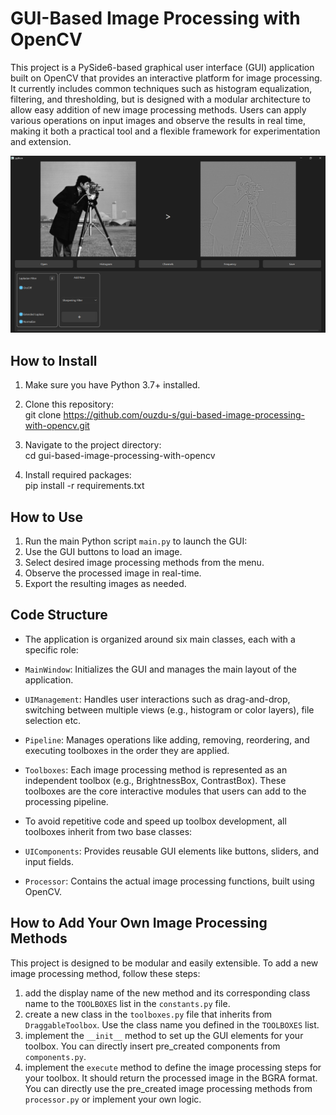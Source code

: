 # GUI-Based Image Processing with OpenCV

This project is a PySide6-based graphical user interface (GUI) application built on OpenCV that provides an interactive platform for image processing. It currently includes common techniques such as histogram equalization, filtering, and thresholding, but is designed with a modular architecture to allow easy addition of new image processing methods. Users can apply various operations on input images and observe the results in real time, making it both a practical tool and a flexible framework for experimentation and extension.



![Screenshot](images/app.png)



## How to Install

1. Make sure you have Python 3.7+ installed.  
2. Clone this repository:  
git clone https://github.com/ouzdu-s/gui-based-image-processing-with-opencv.git

3. Navigate to the project directory:  
cd gui-based-image-processing-with-opencv
4. Install required packages:  
pip install -r requirements.txt


## How to Use

1. Run the main Python script `main.py` to launch the GUI:
2. Use the GUI buttons to load an image.  
3. Select desired image processing methods from the menu.  
4. Observe the processed image in real-time.  
5. Export the resulting images as needed.


## Code Structure

* The application is organized around six main classes, each with a specific role:

* `MainWindow`: Initializes the GUI and manages the main layout of the application.

* `UIManagement`: Handles user interactions such as drag-and-drop, switching between multiple views (e.g., histogram or color layers), file selection etc.

* `Pipeline`: Manages operations like adding, removing, reordering, and executing toolboxes in the order they are applied.

* `Toolboxes`: Each image processing method is represented as an independent toolbox (e.g., BrightnessBox, ContrastBox). These toolboxes are the core interactive modules that users can add to the processing pipeline.

* To avoid repetitive code and speed up toolbox development, all toolboxes inherit from two base classes:

* `UIComponents`: Provides reusable GUI elements like buttons, sliders, and input fields.

* `Processor`: Contains the actual image processing functions, built using OpenCV.


## How to Add Your Own Image Processing Methods

This project is designed to be modular and easily extensible. To add a new image processing method, follow these steps:

1. add the display name of the new method and its corresponding class name to the `TOOLBOXES` list in the `constants.py` file.
2. create a new class in the `toolboxes.py` file that inherits from `DraggableToolbox`. Use the class name you defined in the `TOOLBOXES` list.
3. implement the `__init__` method to set up the GUI elements for your toolbox. You can directly insert pre_created components from `components.py`.
4. implement the `execute` method to define the image processing steps for your toolbox. It should return the processed image in the BGRA format. You can directly use the pre_created image processing methods from `processor.py` or implement your own logic.
